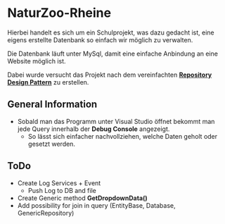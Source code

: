 # NaturZoo-Rheine
Hierbei handelt es sich um ein Schulprojekt, was dazu gedacht ist, eine eigens erstellte Datenbank so einfach wir möglich zu verwalten.

Die Datenbank läuft unter MySql, damit eine einfache Anbindung an eine Website möglich ist.

Dabei wurde versucht das Projekt nach dem vereinfachten __[Repository Design Pattern](https://www.norberteder.com/das-repository-pattern-anhand-eines-beispiels-inkl-tests/)__ zu erstellen.

## General Information
* Sobald man das Programm unter Visual Studio öffnet bekommt man jede Query innerhalb der __Debug Console__ angezeigt.
	* So lässt sich einfacher nachvollziehen, welche Daten geholt oder gesetzt werden.

## ToDo
* Create Log Services + Event
	* Push Log to DB and file
* Create Generic method __GetDropdownData()__
* Add possibility for join in query (EntityBase, Database, GenericRepository)